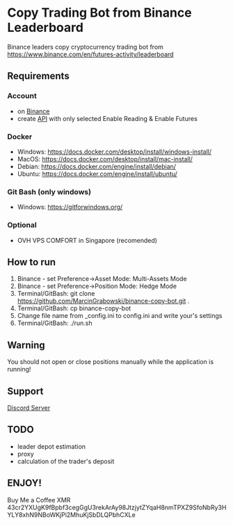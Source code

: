 # Copy Trading Bot from Binance Leaderboard

Binance leaders copy cryptocurrency trading bot from https://www.binance.com/en/futures-activity/leaderboard

## Requirements
### Account
+ on [Binance](https://accounts.binance.com/pl/register?ref=231319281)
+ create [API](https://www.binance.com/pl/my/settings/api-management)   with only selected Enable Reading & Enable Futures

### Docker
+ Windows: https://docs.docker.com/desktop/install/windows-install/
+ MacOS: https://docs.docker.com/desktop/install/mac-install/
+ Debian: https://docs.docker.com/engine/install/debian/
+ Ubuntu: https://docs.docker.com/engine/install/ubuntu/

### Git Bash (only windows)
+ Windows: https://gitforwindows.org/

### Optional
+ OVH VPS COMFORT in Singapore (recomended)

## How to run
1. Binance - set Preference->Asset Mode: Multi-Assets Mode
2. Binance - set Preference->Position Mode: Hedge Mode
3. Terminal/GitBash: git clone https://github.com/MarcinGrabowski/binance-copy-bot.git .
4. Terminal/GitBash: cp binance-copy-bot
5. Change file name from _config.ini to config.ini and write your's settings
6. Terminal/GitBash: ./run.sh

## Warning
You should not open or close positions manually while the application is running!

## Support
[Discord Server](https://discord.gg/n9RBpCvb)

## TODO
+ leader depot estimation
+ proxy
+ calculation of the trader's deposit

## ENJOY! 
Buy Me a Coffee XMR 43cr2YXUgK9fBpbf3cegGgU3rekArAy98JtzjytZYqaH8nmTPXZ9SfoNbRy3HYLY8xhN9NBoWKjPi2MhuKjSbDLQPbhCXLe
